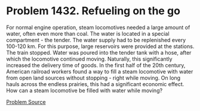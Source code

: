 # Problem 1432. Refueling on the go

For normal engine operation, steam locomotives needed a large amount of water, often even more than coal. The water is located in a special compartment - the tender. The water supply had to be replenished every 100-120 km. For this purpose, large reservoirs were provided at the stations. The train stopped. Water was poured into the tender tank with a hose, after which the locomotive continued moving. Naturally, this significantly increased the delivery time of goods. In the first half of the 20th century, American railroad workers found a way to fill a steam locomotive with water from open land sources without stopping - right while moving. On long hauls across the endless prairies, this had a significant economic effect. How can a steam locomotive be filled with water while moving?

[Problem Source](https://www.trizland.ru/tasks/6201/)